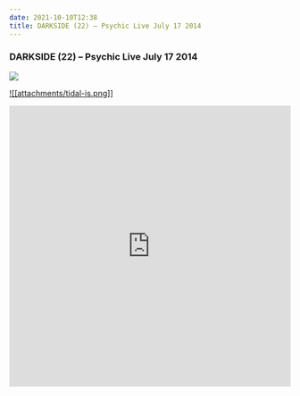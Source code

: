 ```yaml
---
date: 2021-10-10T12:38
title: DARKSIDE (22) – Psychic Live July 17 2014
---
```

### DARKSIDE (22) – Psychic Live July 17 2014
[![](https://img.discogs.com/3EvdYpF0YvXz9huF1IYFVpGhhbQ=/fit-in/600x600/filters:strip_icc():format(jpeg):mode_rgb():quality(90)/discogs-images/R-16167959-1604605079-3263.jpeg.jpg)][1] 

[1]: https://www.discogs.com/release/16167959
[3]: https://listen.tidal.com/album/160154905

[![[attachments/tidal-is.png]]][3]

<div style="position: relative; padding-bottom: 100%; height: 0; overflow: hidden; max-width: 100%;"><iframe src="https://embed.tidal.com/albums/160154905?layout=gridify" frameborder= "0" allowfullscreen style="position: absolute; top: 0; left: 0; width: 100%; height: 1px; min-height: 100%; margin: 0 auto;"></iframe></div>